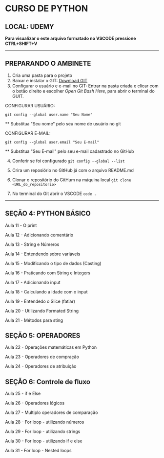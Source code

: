 # CURSO DE PYTHON
## LOCAL: UDEMY
**Para visualizar o este arquivo formatado no VSCODE pressione CTRL+SHIFT+V**

---
## PREPARANDO O AMBINETE

1. Cria uma pasta para o projeto
2. Baixar e instalar o GIT:
[Download GIT](https://github.com/profwarlen/curso_udemy_python.git)
3. Configurar o usuário e e-mail no GIT:
Entrar na pasta criada e clicar com o botão direito e escolher *Open Git Bash Here*, para abrir o terminal do GUIT.

CONFIGURAR USUÁRIO:

`git config --global user.name "Seu Nome"`

** Substitua "Seu nome" pelo seu nome de usuário no git

CONFIGURAR E-MAIL:

`git config --global user.email "Seu E-mail"`

** Substitua "Seu E-mail" pelo seu e-mail cadastrado no GitHub

4. Conferir se foi configurado
`git config --global --list`

5. Crira um reposiório no GitHub já com o arquivo README.md

6. Clonar o repositório do GitHum na máquina local
`git clone <URL_do_repositorio>`

7. No terminal do Git abrir o VSCODE
`code .`

---
## SEÇÃO 4: PYTHON BÁSICO
Aula 11 - O print

Aula 12 - Adicionando comentário

Aula 13 - String e Números

Aula 14 - Entendendo sobre variáveis

Aula 15 - Modificando o tipo de dados (Casting)

Aula 16 - Praticando com String e Integers

Aula 17 - Adicionando input

Aula 18 - Calculando a idade com o input

Aula 19 - Entendedo o Slice (fatiar)

Aula 20 - Utilizando Formated String

Aula 21 - Métodos para sting

## SEÇÃO 5: OPERADORES
Aula 22 - Operações matemáticas em Python

Aula 23 - Operadores de compração

Aula 24 - Operadores de atribuição

## SEÇÃO 6: Controle de fluxo
Aula 25 - if e Else

Aula 26 - Operadores lógicos

Aula 27 - Multiplo operadores de comparação

Aula 28 - For loop - utilizando números

Aula 29 - For loop - utilizando strings

Aula 30 - For loop - utilizando if e else

Aula 31 - For loop - Nested loops





















